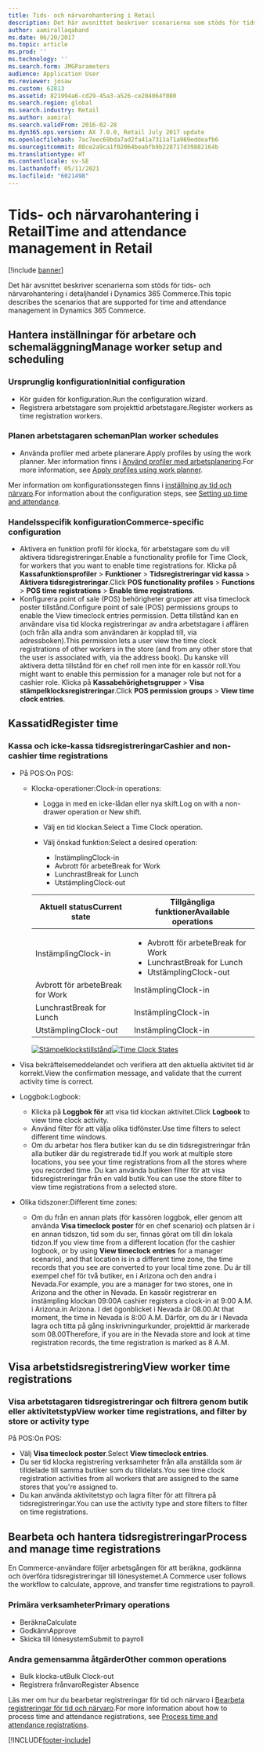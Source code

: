 ```yaml
---
title: Tids- och närvarohantering i Retail
description: Det här avsnittet beskriver scenarierna som stöds för tids- och närvarohantering i detaljhandel i Dynamics 365 Commerce.
author: aamirallaqaband
ms.date: 06/20/2017
ms.topic: article
ms.prod: ''
ms.technology: ''
ms.search.form: JMGParameters
audience: Application User
ms.reviewer: josaw
ms.custom: 62813
ms.assetid: 821994a6-cd29-45a3-a526-ce204064f080
ms.search.region: global
ms.search.industry: Retail
ms.author: aamiral
ms.search.validFrom: 2016-02-28
ms.dyn365.ops.version: AX 7.0.0, Retail July 2017 update
ms.openlocfilehash: 7ac7eec69bda7ad2fa41a7311a71a969eddeafb6
ms.sourcegitcommit: 08ce2a9ca1f02064beabfb9b228717d39882164b
ms.translationtype: HT
ms.contentlocale: sv-SE
ms.lasthandoff: 05/11/2021
ms.locfileid: "6021498"
---
```

# <a name="time-and-attendance-management-in-retail"></a><span data-ttu-id="8ede7-103">Tids- och närvarohantering i Retail</span><span class="sxs-lookup"><span data-stu-id="8ede7-103">Time and attendance management in Retail</span></span>

[!include [banner](includes/banner.md)]

<span data-ttu-id="8ede7-104">Det här avsnittet beskriver scenarierna som stöds för tids- och närvarohantering i detaljhandel i Dynamics 365 Commerce.</span><span class="sxs-lookup"><span data-stu-id="8ede7-104">This topic describes the scenarios that are supported for time and attendance management in Dynamics 365 Commerce.</span></span>

## <a name="manage-worker-setup-and-scheduling"></a><span data-ttu-id="8ede7-105">Hantera inställningar för arbetare och schemaläggning</span><span class="sxs-lookup"><span data-stu-id="8ede7-105">Manage worker setup and scheduling</span></span>

### <a name="initial-configuration"></a><span data-ttu-id="8ede7-106"> Ursprunglig konfiguration</span><span class="sxs-lookup"><span data-stu-id="8ede7-106">Initial configuration</span></span>

- <span data-ttu-id="8ede7-107">Kör guiden för konfiguration.</span><span class="sxs-lookup"><span data-stu-id="8ede7-107">Run the configuration wizard.</span></span>
- <span data-ttu-id="8ede7-108">Registrera arbetstagare som projekttid arbetstagare.</span><span class="sxs-lookup"><span data-stu-id="8ede7-108">Register workers as time registration workers.</span></span>

### <a name="plan-worker-schedules"></a><span data-ttu-id="8ede7-109">Planen arbetstagaren scheman</span><span class="sxs-lookup"><span data-stu-id="8ede7-109">Plan worker schedules</span></span>

- <span data-ttu-id="8ede7-110">Använda profiler med arbete planerare.</span><span class="sxs-lookup"><span data-stu-id="8ede7-110">Apply profiles by using the work planner.</span></span> <span data-ttu-id="8ede7-111">Mer information finns i [Använd profiler med arbetsplanering](/dynamicsax-2012/appuser-itpro/apply-profiles-using-work-planner).</span><span class="sxs-lookup"><span data-stu-id="8ede7-111">For more information, see [Apply profiles using work planner](/dynamicsax-2012/appuser-itpro/apply-profiles-using-work-planner).</span></span>

<span data-ttu-id="8ede7-112">Mer information om konfigurationsstegen finns i [inställning av tid och närvaro](/dynamicsax-2012/appuser-itpro/setting-up-time-and-attendance).</span><span class="sxs-lookup"><span data-stu-id="8ede7-112">For information about the configuration steps, see [Setting up time and attendance](/dynamicsax-2012/appuser-itpro/setting-up-time-and-attendance).</span></span>

### <a name="commerce-specific-configuration"></a><span data-ttu-id="8ede7-113">Handelsspecifik konfiguration</span><span class="sxs-lookup"><span data-stu-id="8ede7-113">Commerce-specific configuration</span></span>

- <span data-ttu-id="8ede7-114">Aktivera en funktion profil för klocka, för arbetstagare som du vill aktivera tidsregistreringar.</span><span class="sxs-lookup"><span data-stu-id="8ede7-114">Enable a functionality profile for Time Clock, for workers that you want to enable time registrations for.</span></span> <span data-ttu-id="8ede7-115">Klicka på **Kassafunktionsprofiler** &gt; **Funktioner** &gt; **Tidsregistreringar vid kassa** &gt; **Aktivera tidsregistreringar**.</span><span class="sxs-lookup"><span data-stu-id="8ede7-115">Click **POS functionality profiles** &gt; **Functions** &gt; **POS time registrations** &gt; **Enable time registrations**.</span></span>
- <span data-ttu-id="8ede7-116">Konfigurera point of sale (POS) behörigheter grupper att visa timeclock poster tillstånd.</span><span class="sxs-lookup"><span data-stu-id="8ede7-116">Configure point of sale (POS) permissions groups to enable the View timeclock entries permission.</span></span> <span data-ttu-id="8ede7-117">Detta tillstånd kan en användare visa tid klocka registreringar av andra arbetstagare i affären (och från alla andra som användaren är kopplad till, via adressboken).</span><span class="sxs-lookup"><span data-stu-id="8ede7-117">This permission lets a user view the time clock registrations of other workers in the store (and from any other store that the user is associated with, via the address book).</span></span> <span data-ttu-id="8ede7-118">Du kanske vill aktivera detta tillstånd för en chef roll men inte för en kassör roll.</span><span class="sxs-lookup"><span data-stu-id="8ede7-118">You might want to enable this permission for a manager role but not for a cashier role.</span></span> <span data-ttu-id="8ede7-119">Klicka på **Kassabehörighetsgrupper** &gt; **Visa stämpelklocksregistreringar**.</span><span class="sxs-lookup"><span data-stu-id="8ede7-119">Click **POS permission groups** &gt; **View time clock entries**.</span></span>

## <a name="register-time"></a><span data-ttu-id="8ede7-120">Kassatid</span><span class="sxs-lookup"><span data-stu-id="8ede7-120">Register time</span></span>

### <a name="cashier-and-non-cashier-time-registrations"></a><span data-ttu-id="8ede7-121">Kassa och icke-kassa tidsregistreringar</span><span class="sxs-lookup"><span data-stu-id="8ede7-121">Cashier and non-cashier time registrations</span></span>

- <span data-ttu-id="8ede7-122">På POS:</span><span class="sxs-lookup"><span data-stu-id="8ede7-122">On POS:</span></span>

    - <span data-ttu-id="8ede7-123">Klocka-operationer:</span><span class="sxs-lookup"><span data-stu-id="8ede7-123">Clock-in operations:</span></span>

        - <span data-ttu-id="8ede7-124">Logga in med en icke-lådan eller nya skift.</span><span class="sxs-lookup"><span data-stu-id="8ede7-124">Log on with a non-drawer operation or New shift.</span></span>
        - <span data-ttu-id="8ede7-125">Välj en tid klockan.</span><span class="sxs-lookup"><span data-stu-id="8ede7-125">Select a Time Clock operation.</span></span>
        - <span data-ttu-id="8ede7-126">Välj önskad funktion:</span><span class="sxs-lookup"><span data-stu-id="8ede7-126">Select a desired operation:</span></span>

            - <span data-ttu-id="8ede7-127">Instämpling</span><span class="sxs-lookup"><span data-stu-id="8ede7-127">Clock-in</span></span>
            - <span data-ttu-id="8ede7-128">Avbrott för arbete</span><span class="sxs-lookup"><span data-stu-id="8ede7-128">Break for Work</span></span>
            - <span data-ttu-id="8ede7-129">Lunchrast</span><span class="sxs-lookup"><span data-stu-id="8ede7-129">Break for Lunch</span></span>
            - <span data-ttu-id="8ede7-130">Utstämpling</span><span class="sxs-lookup"><span data-stu-id="8ede7-130">Clock-out</span></span>

        <table>
        <thead>
        <tr>
        <th><span data-ttu-id="8ede7-131">Aktuell status</span><span class="sxs-lookup"><span data-stu-id="8ede7-131">Current state</span></span></th>
        <th><span data-ttu-id="8ede7-132">Tillgängliga funktioner</span><span class="sxs-lookup"><span data-stu-id="8ede7-132">Available operations</span></span></th>
        </tr>
        </thead>
        <tbody>
        <tr>
        <td><span data-ttu-id="8ede7-133">Instämpling</span><span class="sxs-lookup"><span data-stu-id="8ede7-133">Clock-in</span></span></td>
        <td>
        <ul>
        <li><span data-ttu-id="8ede7-134">Avbrott för arbete</span><span class="sxs-lookup"><span data-stu-id="8ede7-134">Break for Work</span></span></li>
        <li><span data-ttu-id="8ede7-135">Lunchrast</span><span class="sxs-lookup"><span data-stu-id="8ede7-135">Break for Lunch</span></span></li>
        <li><span data-ttu-id="8ede7-136">Utstämpling</span><span class="sxs-lookup"><span data-stu-id="8ede7-136">Clock-out</span></span></li>
        </ul>
        </td>
        </tr>
        <tr>
        <td><span data-ttu-id="8ede7-137">Avbrott för arbete</span><span class="sxs-lookup"><span data-stu-id="8ede7-137">Break for Work</span></span></td>
        <td><span data-ttu-id="8ede7-138">Instämpling</span><span class="sxs-lookup"><span data-stu-id="8ede7-138">Clock-in</span></span></td>
        </tr>
        <tr>
        <td><span data-ttu-id="8ede7-139">Lunchrast</span><span class="sxs-lookup"><span data-stu-id="8ede7-139">Break for Lunch</span></span></td>
        <td><span data-ttu-id="8ede7-140">Instämpling</span><span class="sxs-lookup"><span data-stu-id="8ede7-140">Clock-in</span></span></td>
        </tr>
        <tr>
        <td><span data-ttu-id="8ede7-141">Utstämpling</span><span class="sxs-lookup"><span data-stu-id="8ede7-141">Clock-out</span></span></td>
        <td><span data-ttu-id="8ede7-142">Instämpling</span><span class="sxs-lookup"><span data-stu-id="8ede7-142">Clock-in</span></span></td>
        </tr>
        </tbody>
        </table>

        <span data-ttu-id="8ede7-143">[![Stämpelklockstillstånd](./media/timeclockstates.png)](./media/timeclockstates.png)</span><span class="sxs-lookup"><span data-stu-id="8ede7-143">[![Time Clock States](./media/timeclockstates.png)](./media/timeclockstates.png)</span></span>

- <span data-ttu-id="8ede7-144">Visa bekräftelsemeddelandet och verifiera att den aktuella aktivitet tid är korrekt.</span><span class="sxs-lookup"><span data-stu-id="8ede7-144">View the confirmation message, and validate that the current activity time is correct.</span></span>
- <span data-ttu-id="8ede7-145">Loggbok:</span><span class="sxs-lookup"><span data-stu-id="8ede7-145">Logbook:</span></span>

    - <span data-ttu-id="8ede7-146">Klicka på **Loggbok för** att visa tid klockan aktivitet.</span><span class="sxs-lookup"><span data-stu-id="8ede7-146">Click **Logbook** to view time clock activity.</span></span>
    - <span data-ttu-id="8ede7-147">Använd filter för att välja olika tidfönster.</span><span class="sxs-lookup"><span data-stu-id="8ede7-147">Use time filters to select different time windows.</span></span>
    - <span data-ttu-id="8ede7-148">Om du arbetar hos flera butiker kan du se din tidsregistreringar från alla butiker där du registrerade tid.</span><span class="sxs-lookup"><span data-stu-id="8ede7-148">If you work at multiple store locations, you see your time registrations from all the stores where you recorded time.</span></span> <span data-ttu-id="8ede7-149">Du kan använda butiken filter för att visa tidsregistreringar från en vald butik.</span><span class="sxs-lookup"><span data-stu-id="8ede7-149">You can use the store filter to view time registrations from a selected store.</span></span>

- <span data-ttu-id="8ede7-150">Olika tidszoner:</span><span class="sxs-lookup"><span data-stu-id="8ede7-150">Different time zones:</span></span>

    - <span data-ttu-id="8ede7-151">Om du från en annan plats (för kassören loggbok, eller genom att använda **Visa timeclock poster** för en chef scenario) och platsen är i en annan tidszon, tid som du ser, finnas görat om till din lokala tidzon.</span><span class="sxs-lookup"><span data-stu-id="8ede7-151">If you view time from a different location (for the cashier logbook, or by using **View timeclock entries** for a manager scenario), and that location is in a different time zone, the time records that you see are converted to your local time zone.</span></span> <span data-ttu-id="8ede7-152">Du är till exempel chef för två butiker, en i Arizona och den andra i Nevada.</span><span class="sxs-lookup"><span data-stu-id="8ede7-152">For example, you are a manager for two stores, one in Arizona and the other in Nevada.</span></span> <span data-ttu-id="8ede7-153">En kassör registrerar en instämpling klockan 09:00</span><span class="sxs-lookup"><span data-stu-id="8ede7-153">A cashier registers a clock-in at 9:00 A.M.</span></span> <span data-ttu-id="8ede7-154">i Arizona.</span><span class="sxs-lookup"><span data-stu-id="8ede7-154">in Arizona.</span></span> <span data-ttu-id="8ede7-155">I det ögonblicket i Nevada är 08.00.</span><span class="sxs-lookup"><span data-stu-id="8ede7-155">At that moment, the time in Nevada is 8:00 A.M.</span></span> <span data-ttu-id="8ede7-156">Därför, om du är i Nevada lagra och titta på gång inskrivningurkunder, projekttid är markerade som 08.00</span><span class="sxs-lookup"><span data-stu-id="8ede7-156">Therefore, if you are in the Nevada store and look at time registration records, the time registration is marked as 8 A.M.</span></span>

## <a name="view-worker-time-registrations"></a><span data-ttu-id="8ede7-157">Visa arbetstidsregistrering</span><span class="sxs-lookup"><span data-stu-id="8ede7-157">View worker time registrations</span></span>

### <a name="view-worker-time-registrations-and-filter-by-store-or-activity-type"></a><span data-ttu-id="8ede7-158">Visa arbetstagaren tidsregistreringar och filtrera genom butik eller aktivitetstyp</span><span class="sxs-lookup"><span data-stu-id="8ede7-158">View worker time registrations, and filter by store or activity type</span></span>

<span data-ttu-id="8ede7-159">På POS:</span><span class="sxs-lookup"><span data-stu-id="8ede7-159">On POS:</span></span>

- <span data-ttu-id="8ede7-160">Välj **Visa timeclock poster**.</span><span class="sxs-lookup"><span data-stu-id="8ede7-160">Select **View timeclock entries**.</span></span>
- <span data-ttu-id="8ede7-161">Du ser tid klocka registrering verksamheter från alla anställda som är tilldelade till samma butiker som du tilldelats.</span><span class="sxs-lookup"><span data-stu-id="8ede7-161">You see time clock registration activities from all workers that are assigned to the same stores that you're assigned to.</span></span>
- <span data-ttu-id="8ede7-162">Du kan använda aktivitetstyp och lagra filter för att filtrera på tidsregistreringar.</span><span class="sxs-lookup"><span data-stu-id="8ede7-162">You can use the activity type and store filters to filter on time registrations.</span></span>

## <a name="process-and-manage-time-registrations"></a><span data-ttu-id="8ede7-163">Bearbeta och hantera tidsregistreringar</span><span class="sxs-lookup"><span data-stu-id="8ede7-163">Process and manage time registrations</span></span>

<span data-ttu-id="8ede7-164">En Commerce-användare följer arbetsgången för att beräkna, godkänna och överföra tidsregistreringar till lönesystemet.</span><span class="sxs-lookup"><span data-stu-id="8ede7-164">A Commerce user follows the workflow to calculate, approve, and transfer time registrations to payroll.</span></span>

### <a name="primary-operations"></a><span data-ttu-id="8ede7-165">Primära verksamheter</span><span class="sxs-lookup"><span data-stu-id="8ede7-165">Primary operations</span></span>

- <span data-ttu-id="8ede7-166">Beräkna</span><span class="sxs-lookup"><span data-stu-id="8ede7-166">Calculate</span></span>
- <span data-ttu-id="8ede7-167">Godkänn</span><span class="sxs-lookup"><span data-stu-id="8ede7-167">Approve</span></span>
- <span data-ttu-id="8ede7-168">Skicka till lönesystem</span><span class="sxs-lookup"><span data-stu-id="8ede7-168">Submit to payroll</span></span>

### <a name="other-common-operations"></a><span data-ttu-id="8ede7-169">Andra gemensamma åtgärder</span><span class="sxs-lookup"><span data-stu-id="8ede7-169">Other common operations</span></span>

- <span data-ttu-id="8ede7-170">Bulk klocka-ut</span><span class="sxs-lookup"><span data-stu-id="8ede7-170">Bulk Clock-out</span></span>
- <span data-ttu-id="8ede7-171">Registrera frånvaro</span><span class="sxs-lookup"><span data-stu-id="8ede7-171">Register Absence</span></span>

<span data-ttu-id="8ede7-172">Läs mer om hur du bearbetar registreringar för tid och närvaro i [Bearbeta registreringar för tid och närvaro](/dynamicsax-2012/appuser-itpro/process-time-and-attendance-registrations).</span><span class="sxs-lookup"><span data-stu-id="8ede7-172">For more information about how to process time and attendance registrations, see [Process time and attendance registrations](/dynamicsax-2012/appuser-itpro/process-time-and-attendance-registrations).</span></span>


[!INCLUDE[footer-include](../includes/footer-banner.md)]